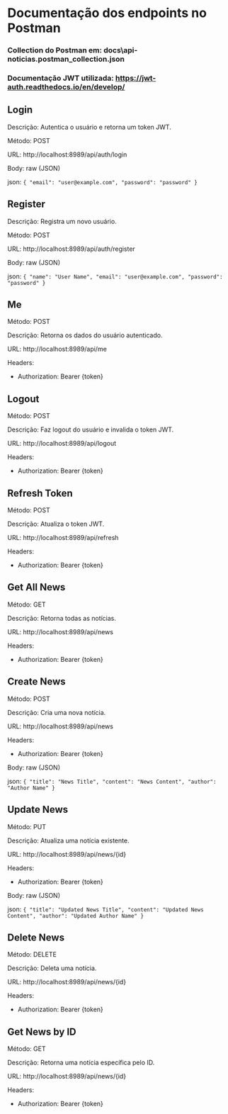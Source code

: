 # Documentação dos endpoints no Postman

### Collection do Postman em: docs\api-noticias.postman_collection.json

### Documentação JWT utilizada: https://jwt-auth.readthedocs.io/en/develop/

## Login

Descrição: Autentica o usuário e retorna um token JWT.

Método: POST

URL: http://localhost:8989/api/auth/login

Body: raw (JSON)

json:
`{
"email": "user@example.com",
"password": "password"
}`

## Register

Descrição: Registra um novo usuário.

Método: POST

URL: http://localhost:8989/api/auth/register

Body: raw (JSON)

json:
`{
"name": "User Name",
"email": "user@example.com",
"password": "password"
}`

## Me

Método: POST

Descrição: Retorna os dados do usuário autenticado.

URL: http://localhost:8989/api/me

Headers:

-   Authorization: Bearer {token}

## Logout

Método: POST

Descrição: Faz logout do usuário e invalida o token JWT.

URL: http://localhost:8989/api/logout

Headers:

-   Authorization: Bearer {token}

## Refresh Token

Método: POST

Descrição: Atualiza o token JWT.

URL: http://localhost:8989/api/refresh

Headers:

-   Authorization: Bearer {token}

## Get All News

Método: GET

Descrição: Retorna todas as notícias.

URL: http://localhost:8989/api/news

Headers:

-   Authorization: Bearer {token}

## Create News

Método: POST

Descrição: Cria uma nova notícia.

URL: http://localhost:8989/api/news

Headers:

-   Authorization: Bearer {token}

Body: raw (JSON)

json:
`{
    "title": "News Title",
    "content": "News Content",
    "author": "Author Name"
}`

## Update News

Método: PUT

Descrição: Atualiza uma notícia existente.

URL: http://localhost:8989/api/news/{id}

Headers:

-   Authorization: Bearer {token}

Body: raw (JSON)

json:
`{
"title": "Updated News Title",
"content": "Updated News Content",
"author": "Updated Author Name"
}`

## Delete News

Método: DELETE

Descrição: Deleta uma notícia.

URL: http://localhost:8989/api/news/{id}

Headers:

-   Authorization: Bearer {token}

## Get News by ID

Método: GET

Descrição: Retorna uma notícia específica pelo ID.

URL: http://localhost:8989/api/news/{id}

Headers:

-   Authorization: Bearer {token}
